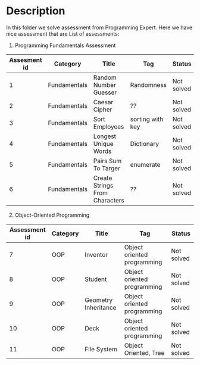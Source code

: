 # Description
In this folder we solve assessment from  Programming Expert. Here we have nice assessment that are 
List of assessments:
1. Programming Fundamentals Assessment

| Assesment id | Category     | Title                          | Tag              | Status     | When Solved  | Time complexity | Space Complexity |
|--------------|--------------|--------------------------------|------------------|------------|--------------|-----------------|------------------|
| 1            | Fundamentals | Random Number Guesser          | Randomness       | Not solved | January 2025 |                 |                  |
| 2            | Fundamentals | Caesar Cipher                  | ??               | Not solved |              |                 |                  |
| 3            | Fundamentals | Sort Employees                 | sorting with key | Not solved |              |                 |                  |
| 4            | Fundamentals | Longest Unique Words           | Dictionary       | Not solved |              | O(n)            | O(n)             |
| 5            | Fundamentals | Pairs Sum To Targer            | enumerate        | Not solved | Jan 25       | O(n*m)          | O(1)             |
| 6            | Fundamentals | Create Strings From Characters | ??               | Not solved |
2. Object-Oriented Programming

| Assessment id | Category | Title                | Tag                         | Status     |
|--------------|----------|----------------------|-----------------------------|------------|
| 7            | OOP      | Inventor             | Object oriented programming | Not solved |
| 8            | OOP      | Student              | Object oriented programming | Not solved |
| 9            | OOP      | Geometry Inheritance | Object oriented programming | Not solved |
| 10           | OOP      | Deck                 | Object oriented programming | Not solved |
| 11           | OOP      | File System          | Object Oriented, Tree       | Not solved |